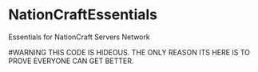NationCraftEssentials
=====================

Essentials for NationCraft Servers Network


#WARNING THIS CODE IS HIDEOUS. THE ONLY REASON ITS HERE IS TO PROVE EVERYONE CAN GET BETTER.
